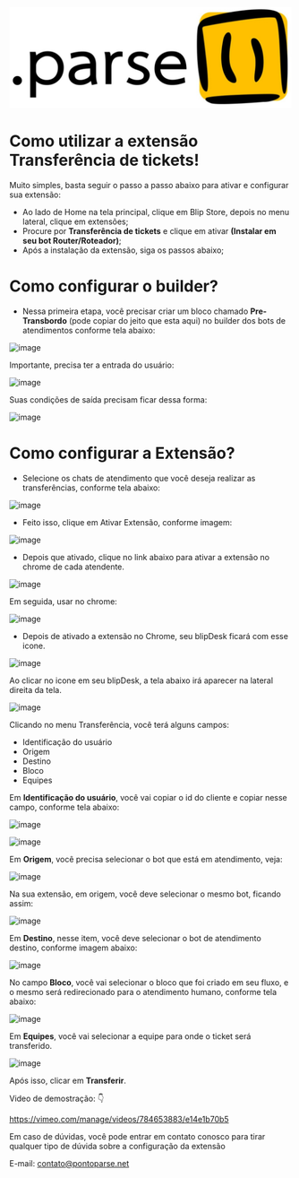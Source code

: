 ![N|Solid](https://raw.githubusercontent.com/Wilkor/img-clonebots/main/logoParseHorizontal.jpeg)


# Como utilizar a extensão Transferência de tickets!

Muito simples, basta seguir o passo a passo abaixo para ativar e configurar sua extensão:

 - Ao lado de Home na tela principal, clique em Blip Store, depois no menu lateral, clique em extensões;
 - Procure por **Transferência de tickets** e clique em ativar **(Instalar em seu bot Router/Roteador)**;
 - Após a instalação da extensão, siga os passos abaixo;
 
 # Como configurar o builder?
 
  - Nessa primeira etapa, você precisar criar um bloco chamado **Pre-Transbordo** (pode copiar do jeito que esta aqui) no builder dos bots de atendimentos conforme tela abaixo:

 ![image](https://user-images.githubusercontent.com/34819624/213001497-a1d9a43f-ffc8-4b99-803e-4834d2482067.png)
 
 Importante, precisa ter a entrada do usuário:
 
 ![image](https://user-images.githubusercontent.com/34819624/213004419-f174fd74-d64b-486a-8679-f35f037524a5.png)


  Suas condições de saída precisam  ficar dessa forma:
  
  ![image](https://user-images.githubusercontent.com/34819624/209583004-ee1ff9e7-947b-47fb-a880-61147b9fd8f2.png)

# Como configurar a Extensão?

  - Selecione os chats de atendimento que você deseja realizar as transferências, conforme tela abaixo:
  
  ![image](https://user-images.githubusercontent.com/34819624/209581809-90ef8af3-d511-4e76-8446-776e1b9dd641.png)

  - Feito isso, clique em Ativar Extensão, conforme imagem:

![image](https://user-images.githubusercontent.com/34819624/209581856-ee879488-a899-4483-a495-233fd5950d52.png)

  - Depois que ativado, clique no link abaixo para ativar a extensão no chrome de cada atendente.
  
![image](https://user-images.githubusercontent.com/34819624/209581895-c177be72-a67a-43de-816d-3bf4a5ff639a.png)
   
   Em seguida, usar no chrome:
   
   ![image](https://user-images.githubusercontent.com/34819624/208984825-6bb8e412-70f9-4d92-852b-90510b0ba778.png)


  - Depois de ativado a extensão no Chrome, seu blipDesk ficará com esse icone.
  
  ![image](https://user-images.githubusercontent.com/34819624/208979059-2e8abae9-c1ae-4d9b-ba2c-4dfea2de5df2.png)

  Ao clicar no icone em seu blipDesk, a tela abaixo irá aparecer na lateral direita da tela.
  
 ![image](https://user-images.githubusercontent.com/34819624/209581985-12cb49e2-29f6-4bb9-93d8-6f5e3c9fb24e.png)



  Clicando no menu Transferência, você terá alguns campos:
  
  - Identificação do usuário
  - Origem
  - Destino
  - Bloco
  - Equipes
  
  
  Em **Identificação do usuário**, você vai copiar o id do cliente e copiar nesse campo, conforme tela abaixo:
  
  ![image](https://user-images.githubusercontent.com/34819624/209582304-9333d470-47cb-4189-8538-9a6ee37c42d3.png)
  
  ![image](https://user-images.githubusercontent.com/34819624/209583375-d4ec8498-14c0-4e42-a5bf-0738286ca2d5.png)


 
  Em **Origem**, você precisa selecionar o bot que está em atendimento, veja:
  
  ![image](https://user-images.githubusercontent.com/34819624/209582365-473c3dd0-47da-440a-b179-85b953d09a48.png)

  Na sua extensão, em origem, você deve selecionar o mesmo bot, ficando assim:
  
  ![image](https://user-images.githubusercontent.com/34819624/209582454-a023f198-27ff-4369-b164-8b527fd517f6.png)

  
  Em **Destino**, nesse item, você deve selecionar o bot de atendimento destino, conforme imagem abaixo:
  
  ![image](https://user-images.githubusercontent.com/34819624/209582643-7bfff6d8-5c17-4c7d-9d9f-d62b3e1c804f.png)

 
  No campo **Bloco**, você vai selecionar o bloco que foi criado em seu fluxo, e o mesmo será redirecionado para o atendimento humano, conforme tela abaixo:
  
  ![image](https://user-images.githubusercontent.com/34819624/209583597-3dd4a792-a98d-493f-8b25-4653959255f0.png)
 
  Em **Equipes**, você vai selecionar a equipe para onde o ticket será transferido.
  
  ![image](https://user-images.githubusercontent.com/34819624/209583152-2219281b-3903-4fd7-b335-5501d66712ce.png)

  Após isso, clicar em **Transferir**.
  
  Video de demostração: :point_down:
  
  https://vimeo.com/manage/videos/784653883/e14e1b70b5
  
  
  Em caso de dúvidas, você pode entrar em contato conosco para tirar qualquer tipo de dúvida sobre a configuração da extensão
 
  E-mail: contato@pontoparse.net
